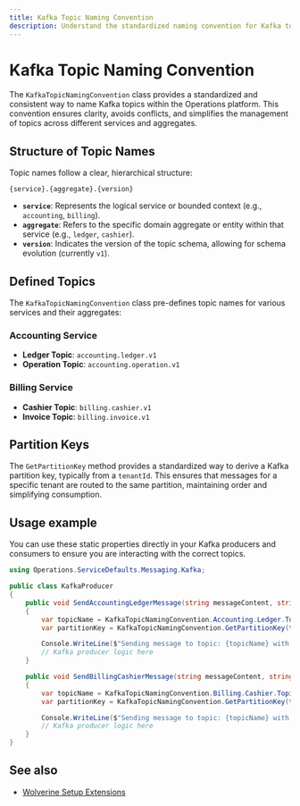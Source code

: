 ```yaml
---
title: Kafka Topic Naming Convention
description: Understand the standardized naming convention for Kafka topics used across services in the Operations platform.
---
```


# Kafka Topic Naming Convention

The `KafkaTopicNamingConvention` class provides a standardized and consistent way to name Kafka topics within the Operations platform. This convention ensures clarity, avoids conflicts, and simplifies the management of topics across different services and aggregates.

## Structure of Topic Names

Topic names follow a clear, hierarchical structure:

`{service}.{aggregate}.{version}`

-   **`service`**: Represents the logical service or bounded context (e.g., `accounting`, `billing`).
-   **`aggregate`**: Refers to the specific domain aggregate or entity within that service (e.g., `ledger`, `cashier`).
-   **`version`**: Indicates the version of the topic schema, allowing for schema evolution (currently `v1`).

## Defined Topics

The `KafkaTopicNamingConvention` class pre-defines topic names for various services and their aggregates:

### Accounting Service

-   **Ledger Topic**: `accounting.ledger.v1`
-   **Operation Topic**: `accounting.operation.v1`

### Billing Service

-   **Cashier Topic**: `billing.cashier.v1`
-   **Invoice Topic**: `billing.invoice.v1`

## Partition Keys

The `GetPartitionKey` method provides a standardized way to derive a Kafka partition key, typically from a `tenantId`. This ensures that messages for a specific tenant are routed to the same partition, maintaining order and simplifying consumption.

## Usage example

You can use these static properties directly in your Kafka producers and consumers to ensure you are interacting with the correct topics.

```csharp
using Operations.ServiceDefaults.Messaging.Kafka;

public class KafkaProducer
{
    public void SendAccountingLedgerMessage(string messageContent, string tenantId)
    {
        var topicName = KafkaTopicNamingConvention.Accounting.Ledger.Topic;
        var partitionKey = KafkaTopicNamingConvention.GetPartitionKey(tenantId);

        Console.WriteLine($"Sending message to topic: {topicName} with partition key: {partitionKey}");
        // Kafka producer logic here
    }

    public void SendBillingCashierMessage(string messageContent, string tenantId)
    {
        var topicName = KafkaTopicNamingConvention.Billing.Cashier.Topic;
        var partitionKey = KafkaTopicNamingConvention.GetPartitionKey(tenantId);

        Console.WriteLine($"Sending message to topic: {topicName} with partition key: {partitionKey}");
        // Kafka producer logic here
    }
}
```

## See also

- [Wolverine Setup Extensions](../wolverine-setup.md)
